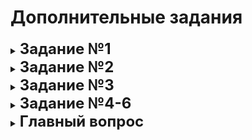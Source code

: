 
# Дополнительные задания 
<details>
<summary>
<strong style="font-size: 24px;">Задание №1</strong>
</summary>

---

+ **Написать Dockerfile, который запускает nginx и при обращении к localhost:8085 выдает страницу с приветствие "Добрый день! Это тестовое задание для меня было отличным шагом!". Разместить Dockerfile и файл index.html в GitHub в каталоге nginx.**

#### В каталоге nginx размещены все необходимые файлы.  

## Структура репозитория
```
add-tasks/
│   ├── images/
│   └── nginx/
│       ├── Dockerfile
│       ├── index.html
│       └── nginx.conf
└── 
```
nginx.conf тут нужен чтобы переопределить дефолтный порт с 80 на 8085 и указать index.html

Dockerfile
---
``` docker
FROM nginx:latest

COPY index.html /usr/share/nginx/html/index.html

COPY nginx.conf /etc/nginx/conf.d/default.conf

EXPOSE 8085

CMD ["nginx", "-g", "daemon off;"]
```
Nginx.conf
---
```nginx
server {
    listen 8085;
    server_name localhost;

    location / {
        root /usr/share/nginx/html;
        index index.html;
    }
}
```
Страница в браузере изображена ниже
---

<details>
  <summary>Скриншот работы</summary>
  <div align="center">
  
  ![alt text](images/image.png)
  
  </div>
</details>

</details>

<details>
<summary>
<strong style="font-size: 24px;">Задание №2</strong>
</summary>

---

+ **Поднять инстанс с артефакторием Nexus. Удалить стандартные репозитории и настроить proxy-репозиторий для pypi. Название для proxy-репозитория указать: test-proxy**

#### В каталоге nexus размещены все необходимые файлы.

Для выполнения этого задания также как и раньше будет попытка использовать скрипт формата "нажал на кнопку - получил результат", пришлось помучаться, но оно работает)

#### Скрипт решает следующие задачи:

+ Запуск Nexus с помощью Docker Compose;
+ Настройка админа с изменением пароля;
+ Создание прокси-репозитория для Pypi;
+ Удаление других репозиториев;
+ Создание и настройка виртуального окружения Python;
+ Проверка установки пакета через настроенный прокси-репозиторий.

#### Рассмотрим подробнее:

1. Инициализация  
Определяются необходимые переменные, такие как имя админа, новый пароль, название Docker контейнера, URL Nexus и название для прокси-репозитория.
``` bash
ADMIN_USER="admin"
NEW_PASSWORD="asuadmin"
CONTAINER_NAME="nexus"
INITIAL_PASSWORD_FILE="/nexus-data/admin.password"
NEXUS_URL="http://localhost:8086/service/rest/v1"
PROXY_REPO="test-proxy"
```
2. Запуск nexus
``` bash
echo -e "Начинаем установку..."
docker-compose up -d

echo -e "Ждём запуска Nexus..."
while ! curl -s http://localhost:8086 > /dev/null; do
    echo "Все еще ждём..."
    sleep 10
done
```
3. Дальше идет настройка пароля админа, но так как пароль уже установлен, то пропускается на данном этапе.

4. Проверка и создание репозитория

``` bash 
# Проверка того есть ли он
repository_exists() {
    local repo_name=$1
    curl -s -u "$ADMIN_USER:$ADMIN_PASS" -X GET "$NEXUS_URL/repositories/$repo_name" > /dev/null
}

# Удаление если он уже есть
echo -e "Создаём proxy-репозиторий для pypi..."
if repository_exists "$PROXY_REPO"; then
    echo "Репозиторий $PROXY_REPO уже существует. Удаляем..."
    curl -s -u "$ADMIN_USER:$ADMIN_PASS" -X DELETE "$NEXUS_URL/repositories/$PROXY_REPO"
    echo "Репозиторий $PROXY_REPO удалён."
fi

# Создание репозитория 
curl -u "$ADMIN_USER:$ADMIN_PASS" -X POST "$NEXUS_URL/repositories/pypi/proxy" \
  -H "Content-Type: application/json" \
  -d '{
    "name": "'"$PROXY_REPO"'",
    "online": true,
    "storage": {
      "blobStoreName": "default",
      "strictContentTypeValidation": true,
      "writePolicy": "allow"
    },
    "proxy": {
      "remoteUrl": "https://pypi.org/",
      "contentMaxAge": 1440,
      "metadataMaxAge": 1440
    },
    "negativeCache": {
      "enabled": true,
      "timeToLive": 1440
    },
    "httpClient": {
      "blocked": false,
      "autoBlock": true
    }
  }'
echo "Proxy-репозиторий $PROXY_REPO создан."
```

5. Удаление стандартных репозиториев

``` bash
echo -e "Удаляем стандартные репозитории..."
for repo in $(curl -s -u "$ADMIN_USER:$ADMIN_PASS" -X GET "$NEXUS_URL/repositories" | jq -r '.[].name'); do
  if [[ "$repo" != "$PROXY_REPO" ]]; then
    echo "Удаляем репозиторий: $repo"
    curl -s -u "$ADMIN_USER:$ADMIN_PASS" -X DELETE "$NEXUS_URL/repositories/$repo"
    echo "Репозиторий $repo удалён."
  fi
done
```

6. Создание виртуального окружения python и провекра настроенного репозитория

``` bash
echo -e "Создаём виртуальное окружение для Python..."
python3 -m venv venv
source venv/bin/activate

echo -e "Обновляем pip..."
pip install --upgrade pip > /dev/null

echo -e "Проверяем установку пакета через репозиторий..."
pip install --index-url http://localhost:8086/repository/test-proxy/simple/ requests > ./result.txt
```

<details>
  <summary>Скриншот работы</summary>
  <div align="center">

  ![alt text](images/image-1.png)

  ![alt text](images/image-2.png)
  
  </div>
</details>

</details>


<details>
<summary>
<strong style="font-size: 24px;">Задание №3</strong>
</summary>

---

+ **Поднять воркер(агент) для Jenkins и подключить к существующему инстансту.**

#### В каталоге jenkins размещены все необходимые файлы.

Как обычно пытаемся в автоматизацию, для выполнения задания написан docker-compose файл, который выполняет это задание.

### docker-compose.yml
``` yaml
services:
  jenkins-agent:
    image: openjdk:24-slim                      # Версия, где есть apt-get
    container_name: jenkins-agent               # Название контейнера
    working_dir: /home/jenkins/agent            # Рабочая папка
    volumes:
      - agent-work:/home/jenkins/agent/work
# Обновляемся, затем устанавливаем curl и выполняем команды, которые указаны на сайте jenkins после создания nod`ы 
    command: >
      /bin/bash -c "apt-get update &&
      apt-get upgrade -y &&
      apt-get install -y curl &&
      curl -sO ${JENKINS_URL}/jnlpJars/agent.jar &&
      java -jar agent.jar -url ${JENKINS_URL} -secret ${AGENT_SECRET} -name ${AGENT_NAME} -webSocket -workDir ${AGENT_WORKDIR}"
    networks:
      - monitoring    # Чтобы обращаться по имени контейнера jenkins
    ports:
      - "50001:50000" # Избегаем конфликта с обычным jenkins
    restart: always
volumes:
  agent-work:
networks:
  monitoring:
    external: true
```


<details>
  <summary>Скриншот работы</summary>
  <div align="center">

  ![alt text](images/image-3.png)
  
  </div>
</details>

</details>

<details>
<summary>
<strong style="font-size: 24px;">Задание №4-6</strong>
</summary>

+ **Написать скрипт на bash который на вход получает текстовый файл и выводит строки в которых есть слово testbash на экран и в дальнейшем формировует новый файл из всех найденных строк и подсчитывает это количество строк и также записывает в файл. Разместить скрипт в GitHub в каталоге bash**
+ **Создать нового пользователя в Linux и добавить его в группу sudo, настроить выполнение sudo без пароля**
+ **Просмотреть основные характеристики машины Linux: объем ОЗУ, количество ядер, объем HDD, файловую систему томов, релиз дистрибутива Linux**


**Для выполнения этих заданий был написан один скрипт который находится в каталоге bash.**  
**Также с помощью ~~чатгпт~~ написан файлик для того, чтобы проверить работает ли скрипт.** 


</details>

<details>
<summary>
<strong style="font-size: 24px;">Главный вопрос</strong>
</summary>
    Главный вопрос - Для чего писать скрипты, если в задании указано сделать _вручную_, все дело в том, что я страдаю странной разновидностью лени, готов вложить всю свою энергию в создание того, что выполнит задачу за меня, даже если для этого потребуется больше работы, чем для самого дела.
</details>
